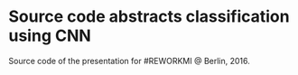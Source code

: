 # Source code abstracts classification using CNN

Source code of the presentation for \#REWORKMI @ Berlin, 2016.
